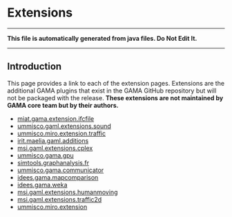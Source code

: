 # Extensions
----
**This file is automatically generated from java files. Do Not Edit It.**

----

## Introduction
This page provides a link to each of the extension pages. Extensions are the additional GAMA plugins that exist in the GAMA GitHub repository but will not be packaged with the release. **These extensions are not maintained by GAMA core team but by their authors.**
* [miat.gama.extension.ifcfile](PluginDocumentation/Extension_miat.gama.extension.ifcfile)
* [ummisco.gaml.extensions.sound](PluginDocumentation/Extension_ummisco.gaml.extensions.sound)
* [ummisco.miro.extension.traffic](PluginDocumentation/Extension_ummisco.miro.extension.traffic)
* [irit.maelia.gaml.additions](PluginDocumentation/Extension_irit.maelia.gaml.additions)
* [msi.gaml.extensions.cplex](PluginDocumentation/Extension_msi.gaml.extensions.cplex)
* [ummisco.gama.gpu](PluginDocumentation/Extension_ummisco.gama.gpu)
* [simtools.graphanalysis.fr](PluginDocumentation/Extension_simtools.graphanalysis.fr)
* [ummisco.gama.communicator](PluginDocumentation/Extension_ummisco.gama.communicator)
* [idees.gama.mapcomparison](PluginDocumentation/Extension_idees.gama.mapcomparison)
* [idees.gama.weka](PluginDocumentation/Extension_idees.gama.weka)
* [msi.gaml.extensions.humanmoving](PluginDocumentation/Extension_msi.gaml.extensions.humanmoving)
* [msi.gaml.extensions.traffic2d](PluginDocumentation/Extension_msi.gaml.extensions.traffic2d)
* [ummisco.miro.extension](PluginDocumentation/Extension_ummisco.miro.extension)
